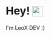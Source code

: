 <h1>Hey! <img src="https://cdn.le0x8.de/chess/icons/book" style="height: 1em; transform: translateY(0.2em);" /></h1>
<p>I'm LeoX DEV :) <a href="#"><img src="https://cdn.le0x8.de/chess/icons/good" style="height: 1em; transform: translateY(0.2em);" /></a></p>
